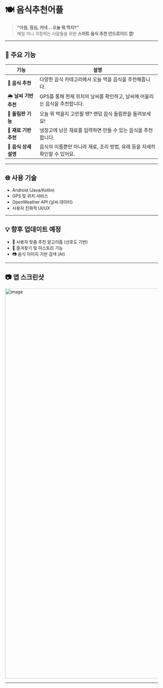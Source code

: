 # 🍽️ 음식추천어플

> **"아침, 점심, 저녁… 오늘 뭐 먹지?"**  
> 매일 끼니 걱정하는 사람들을 위한 **스마트 음식 추천 안드로이드 앱**!

---

## 📱 주요 기능

| 기능 | 설명 |
|------|------|
| 🍱 **음식 추천** | 다양한 음식 카테고리에서 오늘 먹을 음식을 추천해줍니다. |
| 🌦️ **날씨 기반 추천** | GPS를 통해 현재 위치의 날씨를 확인하고, 날씨에 어울리는 음식을 추천합니다. |
| 🎡 **돌림판 기능** | 오늘 뭐 먹을지 고민될 땐? 랜덤 음식 돌림판을 돌려보세요! |
| 🥕 **재료 기반 추천** | 냉장고에 남은 재료를 입력하면 만들 수 있는 음식을 추천합니다. |
| 📖 **음식 상세 설명** | 음식의 이름뿐만 아니라 재료, 조리 방법, 유래 등을 자세히 확인할 수 있어요. |

---

## 🌐 사용 기술

- Android (Java/Kotlin)
- GPS 및 위치 서비스
- OpenWeather API (날씨 데이터)
- 사용자 친화적 UI/UX

---

## 💡 향후 업데이트 예정

- 🔎 사용자 맞춤 추천 알고리즘 (선호도 기반)
- 📝 즐겨찾기 및 히스토리 기능
- 📷 음식 이미지 기반 검색 (AI)

---

## 📷 앱 스크린샷
<img width="591" height="1280" alt="image" src="https://github.com/user-attachments/assets/12cf9f46-b11b-49dd-9217-5cabc5623836" />

---

